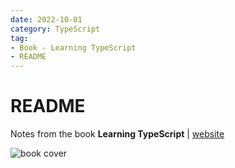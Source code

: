 ```yaml
---
date: 2022-10-01
category: TypeScript
tag:
- Book - Learning TypeScript
- README
---
```


# README

Notes from the book **Learning TypeScript** | [website](https://www.learningtypescript.com/)

![book cover](https://www.learningtypescript.com/img/cover.png)
